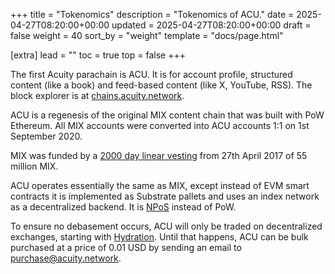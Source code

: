 +++
title = "Tokenomics"
description = "Tokenomics of ACU."
date = 2025-04-27T08:20:00+00:00
updated = 2025-04-27T08:20:00+00:00
draft = false
weight = 40
sort_by = "weight"
template = "docs/page.html"

[extra]
lead = ""
toc = true
top = false
+++

The first Acuity parachain is ACU. It is for account profile, structured content (like a book) and feed-based content (like X, YouTube, RSS). The block explorer is at <a href="https://chains.acuity.network/">chains.acuity.network</a>.

ACU is a regenesis of the original MIX content chain that was built with PoW Ethereum. All MIX accounts were converted into ACU accounts 1:1 on 1st September 2020.

MIX was funded by a [2000 day linear vesting](https://docs.mix-blockchain.org/en/latest/issuance.html) from 27th April 2017 of 55 million MIX.

ACU operates essentially the same as MIX, except instead of EVM smart contracts it is implemented as Substrate pallets and uses an index network as a decentralized backend. It is [NPoS](https://docs.polkadot.com/polkadot-protocol/architecture/polkadot-chain/pos-consensus/#) instead of PoW.

To ensure no debasement occurs, ACU will only be traded on decentralized exchanges, starting with [Hydration](https://hydration.net/). Until that happens, ACU can be bulk purchased at a price of 0.01 USD by sending an email to <a href="mailto:purchase@acuity.network?subject=Purchase%20ACU">purchase@acuity.network</a>.
